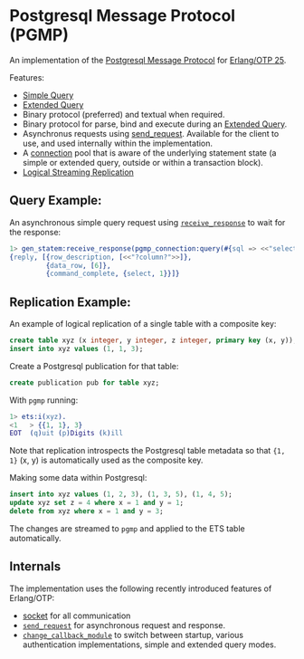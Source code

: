 # Postgresql Message Protocol (PGMP)

An implementation of the [Postgresql Message
Protocol](https://www.postgresql.org/docs/current/protocol.html) for
[Erlang/OTP 25](https://www.erlang.org).

Features:

- [Simple Query](https://www.postgresql.org/docs/current/protocol-flow.html#id-1.10.5.7.4)
- [Extended Query](https://www.postgresql.org/docs/current/protocol-flow.html#PROTOCOL-FLOW-EXT-QUERY)
- Binary protocol (preferred) and textual when required.
- Binary protocol for parse, bind and execute during an [Extended
  Query](https://www.postgresql.org/docs/current/protocol-flow.html#PROTOCOL-FLOW-EXT-QUERY).
- Asynchronus requests using
  [send_request](https://www.erlang.org/doc/man/gen_statem.html#send_request-4).
  Available for the client to use, and used internally within the
  implementation.
- A [connection](src/pgmp_connection.erl) pool that is aware of the underlying
  statement state (a simple or extended query, outside or within a
  transaction block).
- [Logical Streaming Replication](https://www.postgresql.org/docs/current/protocol-logical-replication.html)

## Query Example:

An asynchronous simple query request using [`receive_response`](https://www.erlang.org/doc/man/gen_statem.html#receive_response-1) to wait for the response:

```erlang
1> gen_statem:receive_response(pgmp_connection:query(#{sql => <<"select 2*3">>})).
{reply, [{row_description, [<<"?column?">>]},
         {data_row, [6]},
         {command_complete, {select, 1}}]}
```

## Replication Example:

An example of logical replication of a single table with a composite key:

```sql
create table xyz (x integer, y integer, z integer, primary key (x, y));
insert into xyz values (1, 1, 3);
```

Create a Postgresql publication for that table:

```sql
create publication pub for table xyz;
```

With `pgmp` running:

```erlang
1> ets:i(xyz).
<1   > {{1, 1}, 3}
EOT  (q)uit (p)Digits (k)ill
```

Note that replication introspects the Postgresql table metadata so that `{1, 1}` (x, y) is automatically used as the composite key.

Making some data within Postgresql:

```sql
insert into xyz values (1, 2, 3), (1, 3, 5), (1, 4, 5);
update xyz set z = 4 where x = 1 and y = 1;
delete from xyz where x = 1 and y = 3;
```

The changes are streamed to `pgmp` and applied to the ETS table automatically.


## Internals

The implementation uses the following recently introduced features of Erlang/OTP:

- [socket](https://www.erlang.org/doc/man/socket.html) for all
  communication
- [`send_request`](https://www.erlang.org/doc/man/gen_statem.html#send_request-4)
  for asynchronous request and response.
- [`change_callback_module`](https://www.erlang.org/doc/man/gen_statem.html#type-action)
  to switch between startup, various authentication implementations,
  simple and extended query modes.
